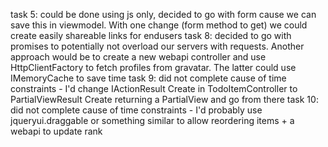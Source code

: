 task 5: could be done using js only, decided to go with form cause we can save this in viewmodel. With one change (form method to get) we could create easily shareable links for endusers
task 8: decided to go with promises to potentially not overload our servers with requests. Another approach would be to create a new webapi controller and use HttpClientFactory to fetch profiles from gravatar. The latter could use IMemoryCache to save time
task 9: did not complete cause of time constraints - I'd change IActionResult Create in TodoItemController to PartialViewResult Create returning a PartialView and go from there
task 10: did not complete cause of time constraints - I'd probably use jqueryui.draggable or something similar to allow reordering items + a webapi to update rank
